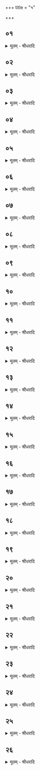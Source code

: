 +++
title = "५"

+++


## ०१
<details><summary>मूलम् - श्रीधरादि</summary>

देवा᳘श्च वा ऽअ᳘सुराश्च॥  
(श्चो) उभ᳘ये प्राजापत्याः᳘ पस्पृधिरे त᳘तो देवा᳘ ऽअनु᳘व्यमिवासुर᳘थ हा᳘सुरा मेनिरे ऽस्मा᳘कमे᳘वेदं ख᳘लु भु᳘वनमि᳘ति॥
</details>

## ०२
<details><summary>मूलम् - श्रीधरादि</summary>

ते᳘ होचुः॥  
(र्ह᳘) ह᳘न्तेमां᳘ पृथिवीं᳘ विभ᳘जामहै तां᳘ व्विभज्यो᳘पजीवामे᳘ति तामौ᳘क्ष्णैश्च᳘र्म्मभिः पश्चात्प्रा᳘ञ्चो व्विभ᳘जमाना ऽअ᳘भीयुः॥
</details>

## ०३
<details><summary>मूलम् - श्रीधरादि</summary>

(स्त) तद्वै᳘ देवाः᳘ शुश्रुवुः॥  
(र्व्वि᳘) व्वि᳘भजन्ते ह वा᳘ ऽइमाम᳘सुराः पृथिवीं प्रे᳘त त᳘देष्या᳘मो य᳘त्रेमाम᳘सुरा व्विभ᳘जन्ते के त᳘तः स्याम य᳘दस्यै न भ᳘जेमही᳘ति ते᳘ यज्ञ᳘मेव व्वि᳘ष्णुं पुरस्कृत्ये᳘युः॥
</details>

## ०४
<details><summary>मूलम् - श्रीधरादि</summary>

(स्ते᳘) ते᳘ होचुः॥  
(र᳘) अ᳘नु नो ऽस्यां᳘ पृथिव्यामा᳘भजता᳘स्त्वेव नो᳘ ऽप्यस्यां᳘ भाग ऽइ᳘ति ते हा᳘सुरा ऽअसूय᳘न्त ऽइवोचुर्या᳘वदे᳘वैष व्वि᳘ष्णुरभिशे᳘ते ता᳘वद्वो दद्म ऽइ᳘ति॥
</details>

## ०५
<details><summary>मूलम् - श्रीधरादि</summary>

व्वामनो᳘ ह व्वि᳘ष्णुरास॥  
त᳘द्देवा न᳘ जिहीडिरे महद्वै᳘ नो ऽदुर्य्ये᳘ नो यज्ञसम्मितम᳘दुरि᳘ति॥
</details>

## ०६
<details><summary>मूलम् - श्रीधरादि</summary>

ते प्रा᳘ञ्चं व्वि᳘ष्णुं निपा᳘द्य॥  
च्छ᳘न्दोभिरभि᳘तः प᳘र्यगृह्णन्गायत्रे᳘ण त्वा च्छ᳘न्दसा प᳘रिगृह्णामी᳘ति दक्षिणतस्त्रै᳘ष्टुभेन त्वा च्छ᳘न्दसा प᳘रिगृह्णामी᳘ति पश्चाज्जा᳘गतेन त्वा च्छ᳘न्दसा प᳘रिगृह्णामी᳘त्युत्तरतः॥
</details>

## ०७
<details><summary>मूलम् - श्रीधरादि</summary>

(स्तं) तं छ᳘न्दोभिरभि᳘तः परिगृ᳘ह्य॥  
(ह्या) अग्निं᳘ पुर᳘स्तात्समाधा᳘य तेना᳘र्च्चन्तः श्रा᳘म्यन्तश्चेरुस्ते᳘नेमाᳫँ᳭स᳘र्व्वां पृथिवीᳫंस᳘मविन्दन्त तद्य᳘देनेनेमाᳫँ᳭स᳘र्व्वाᳫं सम᳘विन्दन्त त᳘स्माद्वे᳘दिर्ना᳘म त᳘स्मादाहुर्य्या᳘वती व्वे᳘दिस्ता᳘वती᳘ पृथिवी᳘त्येत᳘या᳘ हीमाᳫँ᳭स᳘र्व्वाᳫं सम᳘विन्दन्तैव᳘ᳫँ᳘ह वा᳘ ऽइमाᳫँ᳭ स᳘र्व्वाᳫं सप᳘त्नानाᳫँ᳭सं᳘वृङ्क्ते नि᳘र्भजत्यस्यै᳘ सप᳘त्नान्य᳘ ऽएव᳘मेतद्वे᳘द᳘॥
</details>

## ०८
<details><summary>मूलम् - श्रीधरादि</summary>

सो ऽयं व्वि᳘ष्णुर्ग्लानः॥  
(श्छ᳘) छ᳘न्दोभिरभि᳘तः प᳘रिगृहीतो ऽग्निः᳘ पुर᳘स्ता᳘न्नापक्र᳘मणमास स त᳘त ऽएवौ᳘षधीनां मूलान्यु᳘पमुम्लोच॥
</details>

## ०९
<details><summary>मूलम् - श्रीधरादि</summary>

ते᳘ ह देवा᳘ ऽऊचुः᳘॥  
क्व नु व्वि᳘ष्णुरभू᳘त्क्व नु᳘ य᳘ज्ञो ऽभूदि᳘ति ते᳘ होचुश्छ᳘न्दोभिरभि᳘तः प᳘रिगृहीतो ऽग्निः᳘ पुर᳘स्ता᳘न्नापक्र᳘मणमस्त्य᳘त्रैवा᳘न्विच्छते᳘ति तं ख᳘नन्त ऽइवा᳘न्वीषुस्तं त्र्यङ्गुले᳘ ऽन्वविन्दंस्त᳘स्मात्त्र्यङ्गुला व्वे᳘दिः स्यात्त᳘दु हा᳘पि पा᳘ञ्चिस्त्र्यङ्गुलामेव᳘ सौम्य᳘स्याध्वर᳘स्य व्वे᳘दिं चक्रे॥
</details>

## १०
<details><summary>मूलम् - श्रीधरादि</summary>

त᳘दु त᳘थ न᳘ कुर्यात्॥  
(दो᳘) ओ᳘षधीनां वै स मू᳘लान्यु᳘पाम्लोचत्त᳘स्मादो᳘षधीनामेव मू᳘लान्यु᳘च्छेत्तवै᳘ ब्रूयाद्य᳘न्न्वेवा᳘त्र व्वि᳘ष्णुमन्व᳘विन्दंस्त᳘स्माद्वे᳘दिर्ना᳘म॥
</details>

## ११
<details><summary>मूलम् - श्रीधरादि</summary>

त᳘मनुविद्यो᳘त्तरेण परिग्रहे᳘ण प᳘र्यगृह्णन्॥  
(न्त्सु) सुक्ष्मा चा᳘सि शिवा᳘ चासी᳘ति दक्षिणत᳘ ऽइमा᳘मे᳘वैत᳘त्पृथिवी᳘ᳫँ᳘ संवि᳘द्य सुक्ष्मा᳘ᳫँ᳘ शिवा᳘मकुर्व्वत स्योना चा᳘सि सुष᳘दा चासी᳘ति पश्चा᳘दिमा᳘मे᳘वैत᳘त्पृथिवी᳘ᳫँ᳘ संवि᳘द्य स्योना᳘ᳫं᳘ सुष᳘दामकुर्व्वतो᳘र्ज्जस्वती चा᳘सि प᳘यस्वती चे᳘त्युत्तरत᳘ ऽइमा᳘मे᳘वैत᳘त्पृथिवी᳘ᳫँ᳘ संवि᳘द्य र᳘सवतीमुपजीवनी᳘यामकुर्व्वत॥
</details>

## १२
<details><summary>मूलम् - श्रीधरादि</summary>

स वै त्रिः पू᳘र्व्वं परिग्रहं᳘ परिगृह्णा᳘ति॥  
त्रिरु᳘त्तरं तत्षट्कृ᳘त्वः षड्वा᳘ ऽऋत᳘वः संव्वत्सर᳘स्य संव्वत्सरो᳘ यज्ञः᳘ प्रजा᳘पतिः स या᳘वानेव᳘ यज्ञो या᳘वत्यस्य मा᳘त्रा ता᳘वन्तमे᳘वैतत्प᳘रिगृह्णाति॥
</details>

## १३
<details><summary>मूलम् - श्रीधरादि</summary>

षड्भिर्व्या᳘त्दृतिभिः॥  
पू᳘र्व्वं परिग्रहं᳘ परिगृह्णा᳘ति षड्भिरु᳘त्तरं तद्द्वा᳘दशकृ᳘त्वो द्वा᳘दश वै मा᳘साः संव्वत्सर᳘स्य संव्वत्सरो᳘ यज्ञः᳘ प्रजा᳘पतिः स या᳘वानेव᳘ यज्ञो या᳘वत्यस्य मा᳘त्रा ता᳘वन्तमे᳘वैतत्प᳘रिगृह्णाति॥
</details>

## १४
<details><summary>मूलम् - श्रीधरादि</summary>

व्याममात्री᳘ पश्चा᳘त्स्यादि᳘त्याहुः॥  
(रे) एता᳘वान्वै पु᳘रुषः पु᳘रुषसम्मिता हि᳘ त्र्यरत्निः प्रा᳘ची त्रिवृद्धि᳘ यज्ञो ना᳘त्र मा᳘त्रास्ति या᳘वतीमेव᳘ स्वयं म᳘नसा म᳘न्येत ता᳘वतीं कुर्यात्॥
</details>

## १५
<details><summary>मूलम् - श्रीधरादि</summary>

(द) अभि᳘तो ऽग्निम᳘ᳫँ᳘ सा ऽउ᳘न्नयति॥  
यो᳘षा वै व्वे᳘दिर्व्वृ᳘षाग्निः᳘ परिगृ᳘ह्य वै यो᳘षा व्वृ᳘षाण᳘ᳫँ᳘ शेते मिथुन᳘मे᳘वैत᳘त्प्रज᳘ननं क्रियते त᳘स्मादभि᳘तो ऽग्निम᳘ᳫँ᳘ सा ऽउ᳘न्नयति॥
</details>

## १६
<details><summary>मूलम् - श्रीधरादि</summary>

सा वै᳘ पश्चाद्व᳘रीयसी स्यात्॥  
(न्म᳘) म᳘ध्ये स᳘ᳫं᳘ ह्वारिता पु᳘नः पुर᳘स्तादु᳘र्व्येव᳘मिव हि यो᳘षां प्रश᳘ᳫँ᳘सन्ति पृथु᳘श्रोणिर्व्वि᳘मृष्टान्तराᳫँ᳭सा म᳘ध्ये संग्राह्ये᳘ति जु᳘ष्टामे᳘वैनामेत᳘द्देवे᳘भ्यः करोति॥
</details>

## १७
<details><summary>मूलम् - श्रीधरादि</summary>

सा वै प्रा᳘क्प्रवणा स्यात्॥  
(त्प्रा᳘) प्रा᳘ची हि᳘ देवा᳘नां दिग᳘थो ऽउ᳘दक्प्रवणो᳘दीची हि᳘ मनु᳘ष्याणां दि᳘ग्दक्षिणतः पु᳘रीषं प्रत्यु᳘दूहत्येषा वै दि᳘क्पितॄणाᳫँ᳭सा य᳘द्दक्षिणा᳘प्रवणा स्या᳘त्क्षिप्रे᳘ ह य᳘जमानो ऽमुं᳘ लोक᳘मियात्त᳘थो ह य᳘जमानो ज्यो᳘ग्जीवति त᳘स्माद्दक्षिणतः पु᳘रीषं प्रत्यु᳘दूहति पु᳘रीषवतीं कुर्व्वीत पश᳘वो वै पु᳘रीषं पशु᳘मतीमे᳘वैनामेत᳘त्कुरुते॥
</details>

## १८
<details><summary>मूलम् - श्रीधरादि</summary>

तां प्र᳘तिमार्ष्टि॥  
देवा᳘ ह वै᳘ संग्राम᳘ᳫँ᳘सन्निधास्य᳘न्तस्ते᳘ होचुर्ह᳘न्त य᳘दस्यै᳘ पृथिव्या ऽअ᳘नामृतं देवय᳘जनं त᳘च्चन्द्र᳘मसि निद᳘धामहै स य᳘दि न ऽइतो᳘ऽसुरा ज᳘येयुस्त᳘त ऽएवा᳘र्च्चन्तः श्रा᳘म्यन्तः पु᳘नरभि᳘भवेमे᳘ति स य᳘दस्यै᳘ पृथिव्या ऽअ᳘नामृतं देवय᳘जनमा᳘सीत्त᳘च्चन्द्र᳘मसि᳘ न्यदधत त᳘देत᳘च्चन्द्र᳘मसि कृष्णं त᳘स्मादाहुश्चन्द्र᳘मस्यस्यै᳘ पृथिव्यै᳘ देवय᳘जनमित्य᳘पि ह वा᳘ ऽअस्यैत᳘स्मिन्देवय᳘जन ऽइष्टं᳘ भवति त᳘स्माद्वै प्र᳘तिमार्ष्टि॥
</details>

## १९
<details><summary>मूलम् - श्रीधरादि</summary>

स प्र᳘तिमार्ष्टि॥  
पुरा᳘ क्रूर᳘स्य व्विसृ᳘पो व्विरप्शिन्नि᳘ति संग्रामो वै᳘ क्रूर᳘ᳫँ᳘ संग्रामे हि᳘ क्रूरं᳘ क्रिय᳘ते हतः पु᳘रुषो हतो᳘ ऽश्वः शेते पुरा᳘ ह्येत᳘त्संग्रामान्न्य᳘दधत त᳘स्मादाह पुरा᳘ क्रूर᳘स्य व्विसृ᳘पो व्विरप्शिन्नि᳘त्युदादा᳘य पृथिवीं᳘ जीव᳘दानुमि᳘त्युदादा᳘य हि य᳘दस्यै᳘ पृथिव्यै᳘ जीवमा᳘सीत्त᳘च्चन्द्र᳘मसि न्य᳘दधत त᳘स्मादाहोदादा᳘य पृथिवीं᳘ जीव᳘दानुमि᳘ति यामै᳘रयᳫं श्चन्द्र᳘मसि स्वधा᳘भिरि᳘ति यां᳘ चन्द्र᳘मसि ब्र᳘ह्मणा᳘दधुरि᳘त्ये᳘वैत᳘दाह ता᳘मु धी᳘रासो ऽअनुदि᳘श्य यजन्त ऽइ᳘त्येते᳘नो ह ता᳘मनुदि᳘श्य यजन्ते᳘ ऽपि ह वा᳘ ऽअस्यैत᳘स्मिन्देवय᳘जन ऽइष्टं᳘ भवति य᳘ ऽएव᳘मेतद्वेद᳘॥
</details>

## २०
<details><summary>मूलम् - श्रीधरादि</summary>

(दा᳘) अ᳘थाह प्रो᳘क्षणीरा᳘साद᳘ये᳘ति॥  
व्व᳘ज्रो वै स्फ्यो᳘ ब्राह्मण᳘श्चेमं᳘ पुरा᳘ यज्ञ᳘म᳘भ्यजूगुपतां व्व᳘ज्रो वा ऽआ᳘पस्तद्व᳘ज्रमे᳘वैत᳘दभि᳘गुप्त्या ऽआ᳘सादयति स वा᳘ ऽउप᳘र्युपर्येव प्रो᳘क्षणीषु धार्य᳘माणास्व᳘थ स्फ्यमु᳘द्यच्छत्य᳘थ यन्नि᳘हित ऽएव स्फ्ये प्रो᳘क्षणीरासाद᳘येद्व᳘ज्रो ह स᳘मृच्छेयातां त᳘थो ह व्व᳘ज्रौ न स᳘मृच्छेते त᳘स्मादुप᳘र्युपर्य्येव प्रो᳘क्षणीषु धार्य्य᳘माणास्व᳘थ स्फ्यमु᳘द्यच्छति॥
</details>

## २१
<details><summary>मूलम् - श्रीधरादि</summary>

(त्य᳘) अ᳘थैतां व्वा᳘चं व्वदति॥  
प्रो᳘क्षणीरा᳘सादयेध्मं᳘ बर्हिरु᳘पसादय स्रु᳘चः स᳘म्मृड्ढि प᳘त्नीᳫँ᳭स᳘न्नह्या᳘ज्येनोदेही᳘ति संप्रैष᳘ ऽए᳘वैष स य᳘दि काम᳘येत ब्रूया᳘देतद्य᳘द्यु काम᳘येता᳘पि ना᳘द्रियेत स्वय᳘मु᳘ ह्ये᳘वैतद्वे᳘देदम᳘तः क᳘र्म कर्त्त᳘व्यमिति॥
</details>

## २२
<details><summary>मूलम् - श्रीधरादि</summary>

(त्य) अथो᳘दञ्चᳫंस्फ्यं प्र᳘हरति॥  
(त्य) अमु᳘ष्मै त्वा व्व᳘ज्रं प्र᳘हरामी᳘ति य᳘द्यभिच᳘रेद्व᳘ज्रो वै स्फ्य᳘स्तृणुते᳘ है᳘वैनेन॥
</details>

## २३
<details><summary>मूलम् - श्रीधरादि</summary>

(ना᳘) अ᳘थ पाणी ऽअ᳘वनेनिक्ते॥  
य᳘द्ध्यस्यै क्रूरम᳘भूत्तद्ध्यस्या ऽएतद᳘हार्षीत्त᳘स्मात्पाणी ऽअ᳘वनेनिक्ते॥
</details>

## २४
<details><summary>मूलम् - श्रीधरादि</summary>

स ये हा᳘ग्र ऽईजिरे॥  
ते᳘ ह स्मावम᳘र्शं यजन्ते ते पा᳘पीयाᳫं᳘स आसुर᳘थ ये᳘ नेजिरे ते श्रे᳘याᳫंस ऽआसुस्ततो᳘ऽश्रद्धा मनु᳘ष्यान्विवेद ये᳘ य᳘जन्ते पा᳘पीया᳘ᳫँ᳘सस्ते᳘ भवन्ति य᳘ ऽउ न य᳘जन्ते श्रे᳘याᳫँ᳭सस्ते᳘ भवन्ती᳘ति त᳘त ऽइतो᳘ देवा᳘न्हविर्न᳘ जगामेतः᳘ प्रदानाद्धि᳘ देवा᳘ उपजी᳘वन्ति॥
</details>

## २५
<details><summary>मूलम् - श्रीधरादि</summary>

ते᳘ ह देवा᳘ ऽऊचुः॥  
(र्बृ᳘) बृ᳘हस्प᳘तिमाङ्गिरसम᳘श्रद्धा वै᳘ मनु᳘ष्यानविदत्ते᳘भ्यो व्वि᳘धेहि यज्ञमि᳘ति स हे᳘त्योवाच बृ᳘हस्प᳘तिराङ्गिरसः᳘ कथा न᳘ यजध्व ऽइ᳘ति ते᳘ होचुः किंकाम्या᳘ यजेमहि ये य᳘जन्ते पा᳘पीयाᳫँ᳭सस्ते᳘ भवन्ति य᳘ ऽउ न य᳘जन्ते श्रे᳘याᳫँ᳭सस्ते᳘ भवन्ती᳘ति॥
</details>

## २६
<details><summary>मूलम् - श्रीधरादि</summary>

स होवाच॥  
बृ᳘हस्प᳘तिराङ्गिरसो यद्वै᳘ शुश्रुम᳘ देवा᳘नां परिषूतं त᳘देष᳘ यज्ञो᳘ भवति य᳘च्छृता᳘नि हवी᳘ᳫं᳘षि कॢप्ता व्वे᳘दिस्ते᳘नावम᳘र्शमचारिष्ट त᳘स्मात्पा᳘पीयाᳫँ᳭ सो ऽभूत तेना᳘नवमर्शं यजध्वं तथा श्रे᳘याᳫँ᳭ सो भविष्यथेत्याकि᳘यत ऽइत्या᳘ बर्हि᳘षस्त᳘रणादि᳘ति बर्हि᳘षा ह वै ख᳘ल्वेषा᳘ शाम्यति स य᳘दि पुरा᳘ बर्हि᳘षस्त᳘रणात्कि᳘ञ्चिदाप᳘द्येत बर्हि᳘रेव त᳘त्स्तृणन्न᳘पास्येद᳘थ यदा᳘ बर्हि᳘स्तृणन्त्य᳘पि प᳘दाभि᳘तिष्ठन्ति स यो᳘ हैवं᳘ व्विद्वान᳘नवमर्शं य᳘जते श्रे᳘यान्हैव᳘ भवति तस्माद᳘नवमर्शमेव᳘ यजेत॥
</details>